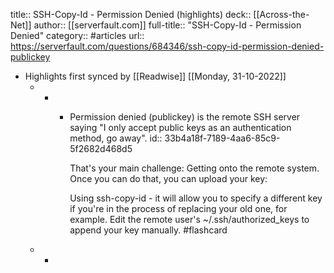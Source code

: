 title:: SSH-Copy-Id - Permission Denied (highlights)
deck:: [[Across-the-Net]]
author:: [[serverfault.com]]
full-title:: "SSH-Copy-Id - Permission Denied"
category:: #articles
url:: https://serverfault.com/questions/684346/ssh-copy-id-permission-denied-publickey

- Highlights first synced by [[Readwise]] [[Monday, 31-10-2022]]
	- -
		- Permission denied (publickey) is the remote SSH server saying "I only accept public keys as an authentication method, go away".
		  id:: 33b4a18f-7189-4aa6-85c9-5f2682d468d5
		  
		  That's your main challenge: Getting onto the remote system. Once you can do that, you can upload your key:
		  
		  
		  Using ssh-copy-id - it will allow you to specify a different key if you're in the process of replacing your old one, for example.
		  Edit the remote user's ~/.ssh/authorized_keys to append your key manually. #flashcard
	- -